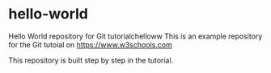 # hello-world
Hello World repository for Git tutorialchelloww
This is an example repository for the Git tutoial on https://www.w3schools.com

This repository is built step by step in the tutorial.
